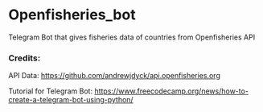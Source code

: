 # Openfisheries_bot
Telegram Bot that gives fisheries data of countries from Openfisheries API

### Credits:
API Data: https://github.com/andrewjdyck/api.openfisheries.org

Tutorial for Telegram Bot: https://www.freecodecamp.org/news/how-to-create-a-telegram-bot-using-python/
